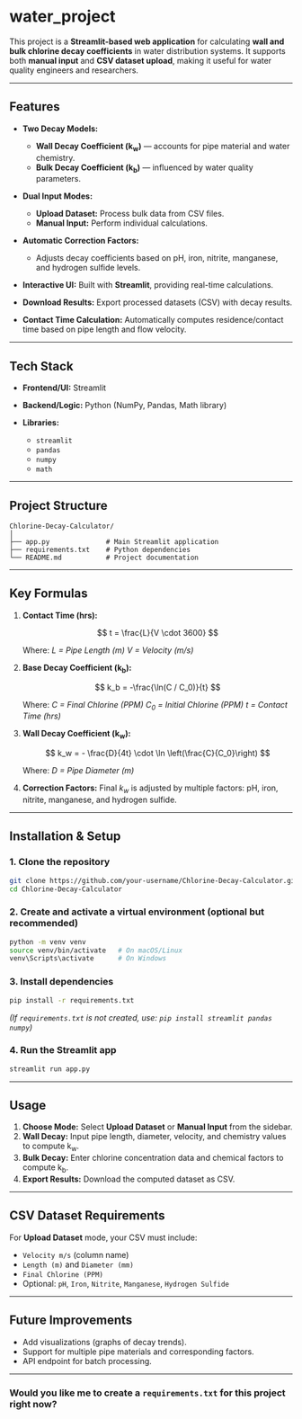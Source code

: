 # water_project

This project is a **Streamlit-based web application** for calculating **wall and bulk chlorine decay coefficients** in water distribution systems. It supports both **manual input** and **CSV dataset upload**, making it useful for water quality engineers and researchers.

---

## **Features**

* **Two Decay Models:**

  * **Wall Decay Coefficient (k<sub>w</sub>)** — accounts for pipe material and water chemistry.
  * **Bulk Decay Coefficient (k<sub>b</sub>)** — influenced by water quality parameters.
* **Dual Input Modes:**

  * **Upload Dataset:** Process bulk data from CSV files.
  * **Manual Input:** Perform individual calculations.
* **Automatic Correction Factors:**

  * Adjusts decay coefficients based on pH, iron, nitrite, manganese, and hydrogen sulfide levels.
* **Interactive UI:** Built with **Streamlit**, providing real-time calculations.
* **Download Results:** Export processed datasets (CSV) with decay results.
* **Contact Time Calculation:** Automatically computes residence/contact time based on pipe length and flow velocity.

---

## **Tech Stack**

* **Frontend/UI:** Streamlit
* **Backend/Logic:** Python (NumPy, Pandas, Math library)
* **Libraries:**

  * `streamlit`
  * `pandas`
  * `numpy`
  * `math`

---

## **Project Structure**

```
Chlorine-Decay-Calculator/
│
├── app.py              # Main Streamlit application
├── requirements.txt    # Python dependencies
└── README.md           # Project documentation
```

---

## **Key Formulas**

1. **Contact Time (hrs):**

   $$
   t = \frac{L}{V \cdot 3600}
   $$

   Where:
   *L = Pipe Length (m)*
   *V = Velocity (m/s)*

2. **Base Decay Coefficient (k<sub>b</sub>):**

   $$
   k_b = -\frac{\ln(C / C_0)}{t}
   $$

   Where:
   *C = Final Chlorine (PPM)*
   *C<sub>0</sub> = Initial Chlorine (PPM)*
   *t = Contact Time (hrs)*

3. **Wall Decay Coefficient (k<sub>w</sub>):**

   $$
   k_w = - \frac{D}{4t} \cdot \ln \left(\frac{C}{C_0}\right)
   $$

   Where:
   *D = Pipe Diameter (m)*

4. **Correction Factors:**
   Final *k<sub>w</sub>* is adjusted by multiple factors: pH, iron, nitrite, manganese, and hydrogen sulfide.

---

## **Installation & Setup**

### **1. Clone the repository**

```bash
git clone https://github.com/your-username/Chlorine-Decay-Calculator.git
cd Chlorine-Decay-Calculator
```

### **2. Create and activate a virtual environment** (optional but recommended)

```bash
python -m venv venv
source venv/bin/activate   # On macOS/Linux
venv\Scripts\activate      # On Windows
```

### **3. Install dependencies**

```bash
pip install -r requirements.txt
```

*(If `requirements.txt` is not created, use: `pip install streamlit pandas numpy`)*

### **4. Run the Streamlit app**

```bash
streamlit run app.py
```

---

## **Usage**

1. **Choose Mode:** Select **Upload Dataset** or **Manual Input** from the sidebar.
2. **Wall Decay:** Input pipe length, diameter, velocity, and chemistry values to compute k<sub>w</sub>.
3. **Bulk Decay:** Enter chlorine concentration data and chemical factors to compute k<sub>b</sub>.
4. **Export Results:** Download the computed dataset as CSV.

---

## **CSV Dataset Requirements**

For **Upload Dataset** mode, your CSV must include:

* `Velocity m/s` (column name)
* `Length (m)` and `Diameter (mm)`
* `Final Chlorine (PPM)`
* Optional: `pH`, `Iron`, `Nitrite`, `Manganese`, `Hydrogen Sulfide`

---

## **Future Improvements**

* Add visualizations (graphs of decay trends).
* Support for multiple pipe materials and corresponding factors.
* API endpoint for batch processing.

---

### **Would you like me to create a `requirements.txt` for this project right now?**
